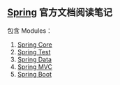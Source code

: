 [Spring](https://spring.io/) 官方文档阅读笔记
---
包含 Modules：
1. [Spring Core](http://docs.spring.io/spring/docs/current/spring-framework-reference/htmlsingle/#spring-core)
2. [Spring Test](http://docs.spring.io/spring/docs/current/spring-framework-reference/htmlsingle/#testing)
3. [Spring Data](http://docs.spring.io/spring/docs/current/spring-framework-reference/htmlsingle/#spring-data-tier)
4. [Spring MVC](http://docs.spring.io/spring/docs/current/spring-framework-reference/htmlsingle/#spring-web)
5. [Spring Boot](http://docs.spring.io/spring-boot/docs/current-SNAPSHOT/reference/htmlsingle/)
